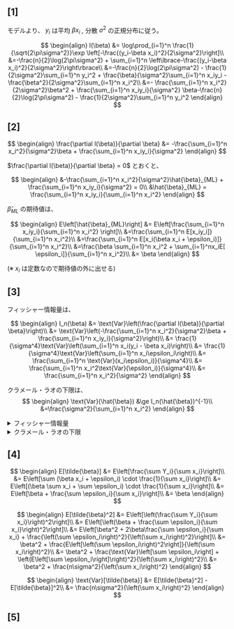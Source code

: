 ## [1]

モデルより、 $y_i$ は平均 $\beta x_i$ , 分散 $\sigma^2$ の正規分布に従う。

$$
\begin{align}
l(\beta) &= \log\prod_{i=1}^n \frac{1}{\sqrt{2\pi\sigma^2}}\exp \left[-\frac{(y_i-\beta x_i)^2}{2\sigma^2}\right]\\
&=-\frac{n}{2}\log(2\pi\sigma^2) + \sum_{i=1}^n \left\lbrace-\frac{(y_i-\beta x_i)^2}{2\sigma^2}\right\rbrace\\
&=-\frac{n}{2}\log(2\pi\sigma^2) - \frac{1}{2\sigma^2}\sum_{i=1}^n y_i^2 + \frac{\beta}{\sigma^2}\sum_{i=1}^n x_iy_i - \frac{\beta^2}{2\sigma^2}\sum_{i=1}^n x_i^2\\
&=- \frac{\sum_{i=1}^n x_i^2}{2\sigma^2}\beta^2 + \frac{\sum_{i=1}^n x_iy_i}{\sigma^2} \beta-\frac{n}{2}\log(2\pi\sigma^2) - \frac{1}{2\sigma^2}\sum_{i=1}^n y_i^2
\end{align}
$$

## [2]

$$
\begin{align}
\frac{\partial l(\beta)}{\partial \beta} &= -\frac{\sum_{i=1}^n x_i^2}{\sigma^2}\beta + \frac{\sum_{i=1}^n x_iy_i}{\sigma^2}
\end{align}
$$

$\frac{\partial l(\beta)}{\partial \beta} = 0$ とおくと、

$$
\begin{align}
&-\frac{\sum_{i=1}^n x_i^2}{\sigma^2}\hat{\beta}_{ML} + \frac{\sum_{i=1}^n x_iy_i}{\sigma^2} = 0\\
&\hat{\beta}_{ML} = \frac{\sum_{i=1}^n x_iy_i}{\sum_{i=1}^n x_i^2}
\end{align}
$$

$\hat{\beta}_{ML}$ の期待値は、

$$
\begin{align}
E\left[\hat{\beta}_{ML}\right] &= E\left[\frac{\sum_{i=1}^n x_iy_i}{\sum_{i=1}^n x_i^2} \right]\\
&=\frac{\sum_{i=1}^n E[x_iy_i]}{\sum_{i=1}^n x_i^2}\\
&=\frac{\sum_{i=1}^n E[x_i(\beta x_i + \epsilon_i)]}{\sum_{i=1}^n x_i^2}\\
&=\frac{\beta \sum_{i=1}^n x_i^2 + \sum_{i=1}^nx_iE[ \epsilon_i]}{\sum_{i=1}^n x_i^2}\\
&= \beta
\end{align}
$$

(※ $x_i$ は定数なので期待値の外に出せる)

## [3]

フィッシャー情報量は、

$$
\begin{align}
I_n(\beta) &= \text{Var}\left(\frac{\partial l(\beta)}{\partial \beta}\right)\\
&= \text{Var}\left(-\frac{\sum_{i=1}^n x_i^2}{\sigma^2}\beta + \frac{\sum_{i=1}^n x_iy_i}{\sigma^2}\right)\\
&= \frac{1}{\sigma^4}\text{Var}\left(\sum_{i=1}^n x_i(y_i - \beta x_i)\right)\\
&= \frac{1}{\sigma^4}\text{Var}\left(\sum_{i=1}^n x_i\epsilon_i\right)\\
&= \frac{\sum_{i=1}^n \text{Var}(x_i\epsilon_i)}{\sigma^4}\\
&= \frac{\sum_{i=1}^n x_i^2\text{Var}(\epsilon_i)}{\sigma^4}\\
&= \frac{\sum_{i=1}^n x_i^2}{\sigma^2}
\end{align}
$$

クラメール・ラオの下限は、
$$
\begin{align}
\text{Var}(\hat{\beta}) &\ge I_n(\hat{\beta})^{-1}\\
&=\frac{\sigma^2}{\sum_{i=1}^n x_i^2}
\end{align}
$$

<details markdown="1">
  <summary>フィッシャー情報量
  </summary>

$I(\theta) = \text{Var}\left(\frac{\partial\log f_\theta(x)}{\partial\theta}\right) = E\left[\left(\frac{\partial\log f_\theta(x)}{\partial\theta}\right)^2\right]$
</details>
<details markdown="1">
  <summary>クラメール・ラオの下限
  </summary>

不偏推定量 $\hat{\theta}$ に対して

$$
\text{Var}[\hat{\theta}] \ge I_n(\theta)^{-1}
$$
</details>

## [4]

$$
\begin{align}
E[\tilde{\beta}] &= E\left[\frac{\sum Y_i}{\sum x_i}\right]\\
&= E\left[\sum (\beta x_i + \epsilon_i) \cdot \frac{1}{\sum x_i}\right]\\
&= E\left[(\beta \sum x_i + \sum \epsilon_i) \cdot \frac{1}{\sum x_i}\right]\\
&= E\left[\beta + \frac{\sum \epsilon_i}{\sum x_i}\right]\\
&= \beta
\end{align}
$$

$$
\begin{align}
E[\tilde{\beta}^2] &= E\left[\left(\frac{\sum Y_i}{\sum x_i}\right)^2\right]\\
&= E\left[\left(\beta + \frac{\sum \epsilon_i}{\sum x_i}\right)^2\right]\\
&= E\left[\beta^2 + 2\beta\frac{\sum \epsilon_i}{\sum x_i} + \frac{\left(\sum \epsilon_i\right)^2}{\left(\sum x_i\right)^2}\right]\\
&= \beta^2 + \frac{E\left[\left(\sum \epsilon_i\right)^2\right]}{\left(\sum x_i\right)^2}\\
&= \beta^2 + \frac{\text{Var}\left[\sum \epsilon_i\right] + \left(E\left[\sum \epsilon_i\right]\right)^2}{\left(\sum x_i\right)^2}\\
&= \beta^2 + \frac{n\sigma^2}{\left(\sum x_i\right)^2}
\end{align}
$$

$$
\begin{align}
\text{Var}[\tilde{\beta}] &= E[\tilde{\beta}^2] -E[\tilde{\beta}]^2\\
&= \frac{n\sigma^2}{\left(\sum x_i\right)^2}
\end{align}
$$

## [5]
